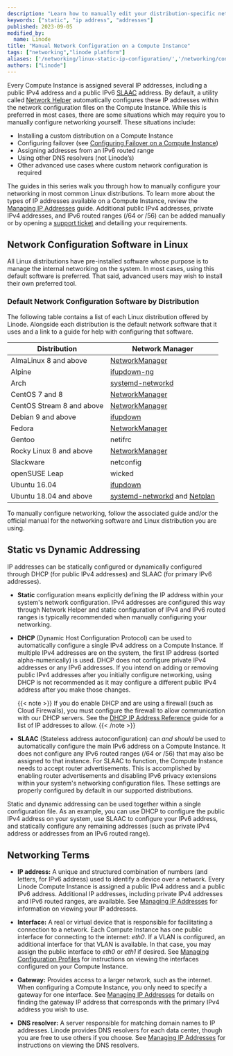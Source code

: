 ```yaml
---
description: "Learn how to manually edit your distribution-specific network configuration files to set static IPs, routes and DNS resolvers."
keywords: ["static", "ip address", "addresses"]
published: 2023-09-05
modified_by:
  name: Linode
title: "Manual Network Configuration on a Compute Instance"
tags: ["networking","linode platform"]
aliases: ['/networking/linux-static-ip-configuration/','/networking/configuring-static-ip-interfaces/','/networking/linode-network/linux-static-ip-configuration/','/guides/linux-static-ip-configuration/','/guides/manual-network-configuration/']
authors: ["Linode"]
---
```


Every Compute Instance is assigned several IP addresses, including a public IPv4 address and a public IPv6 [SLAAC](https://en.wikipedia.org/wiki/IPv6#Stateless_address_autoconfiguration_.28SLAAC.29) address. By default, a utility called [Network Helper](/docs/products/compute/compute-instances/guides/network-helper/) automatically configures these IP addresses within the network configuration files on the Compute Instance. While this is preferred in most cases, there are some situations which may require you to manually configure networking yourself. These situations include:

- Installing a custom distribution on a Compute Instance
- Configuring failover (see [Configuring Failover on a Compute Instance](/docs/products/compute/compute-instances/guides/failover/))
- Assigning addresses from an IPv6 routed range
- Using other DNS resolvers (not Linode’s)
- Other advanced use cases where custom network configuration is required

The guides in this series walk you through how to manually configure your networking in most common Linux distributions. To learn more about the types of IP addresses available on a Compute Instance, review the [Managing IP Addresses](/docs/products/compute/compute-instances/guides/manage-ip-addresses/#types-of-ip-addresses) guide. Additional public IPv4 addresses, private IPv4 addresses, and IPv6 routed ranges (/64 or /56) can be added manually or by opening a [support ticket](/docs/products/platform/get-started/guides/support/) and detailing your requirements.

## Network Configuration Software in Linux

All Linux distributions have pre-installed software whose purpose is to manage the internal networking on the system. In most cases, using this default software is preferred. That said, advanced users may wish to install their own preferred tool.

### Default Network Configuration Software by Distribution

The following table contains a list of each Linux distribution offered by Linode. Alongside each distribution is the default network software that it uses and a link to a guide for help with configuring that software.

| Distribution | Network Manager |
| -- | -- |
| AlmaLinux 8 and above | [NetworkManager](/docs/products/compute/compute-instances/guides/networkmanager/) |
| Alpine | [ifupdown-ng](/docs/products/compute/compute-instances/guides/ifupdown/) |
| Arch | [systemd-networkd](/docs/products/compute/compute-instances/guides/systemd-networkd/) |
| CentOS 7 and 8 | [NetworkManager](/docs/products/compute/compute-instances/guides/networkmanager/) |
| CentOS Stream 8 and above | [NetworkManager](/docs/products/compute/compute-instances/guides/networkmanager/) |
| Debian 9 and above | [ifupdown](/docs/products/compute/compute-instances/guides/ifupdown/) |
| Fedora | [NetworkManager](/docs/products/compute/compute-instances/guides/networkmanager/) |
| Gentoo | netifrc |
| Rocky Linux 8 and above | [NetworkManager](/docs/products/compute/compute-instances/guides/networkmanager/) |
| Slackware | netconfig |
| openSUSE Leap | wicked |
| Ubuntu 16.04 | [ifupdown](/docs/products/compute/compute-instances/guides/ifupdown/) |
| Ubuntu 18.04 and above | [systemd-networkd](/docs/products/compute/compute-instances/guides/systemd-networkd/) and [Netplan](/docs/products/compute/compute-instances/guides/netplan/) |

To manually configure networking, follow the associated guide and/or the official manual for the networking software and Linux distribution you are using.

## Static vs Dynamic Addressing

IP addresses can be statically configured or dynamically configured through DHCP (for public IPv4 addresses) and SLAAC (for primary IPv6 addresses).

- **Static** configuration means explicitly defining the IP address within your system's network configuration. IPv4 addresses are configured this way through Network Helper and static configuration of IPv4 and IPv6 routed ranges is typically recommended when manually configuring your networking.

- **DHCP** (Dynamic Host Configuration Protocol) can be used to automatically configure a single IPv4 address on a Compute Instance. If multiple IPv4 addresses are on the system, the first IP address (sorted alpha-numerically) is used. DHCP does not configure private IPv4 addresses or any IPv6 addresses. If you intend on adding or removing public IPv4 addresses after you initially configure networking, using DHCP is not recommended as it may configure a different public IPv4 address after you make those changes.

    {{< note >}}
    If you do enable DHCP and are using a firewall (such as Cloud Firewalls), you must configure the firewall to allow communication with our DHCP servers. See the [DHCP IP Address Reference](/docs/guides/dhcp-ip-address-reference/) guide for a list of IP addresses to allow.
    {{< /note >}}

- **SLAAC** (Stateless address autoconfiguration) can *and should* be used to automatically configure the main IPv6 address on a Compute Instance. It does not configure any IPv6 routed ranges (/64 or /56) that may also be assigned to that instance. For SLAAC to function, the Compute Instance needs to accept router advertisements. This is accomplished by enabling router advertisements and disabling IPv6 privacy extensions within your system's networking configuration files. These settings are properly configured by default in our supported distributions.

Static and dynamic addressing can be used together within a single configuration file. As an example, you can use DHCP to configure the public IPv4 address on your system, use SLAAC to configure your IPv6 address, and statically configure any remaining addresses (such as private IPv4 address or addresses from an IPv6 routed range).

## Networking Terms

- **IP address:** A unique and structured combination of numbers (and letters, for IPv6 address) used to identify a device over a network. Every Linode Compute Instance is assigned a public IPv4 address and a public IPv6 address. Additional IP addresses, including private IPv4 addresses and IPv6 routed ranges, are available. See [Managing IP Addresses](/docs/products/compute/compute-instances/guides/manage-ip-addresses/) for information on viewing your IP addresses.

- **Interface:** A real or virtual device that is responsible for facilitating a connection to a network. Each Compute Instance has one public interface for connecting to the internet: *eth0*. If a VLAN is configured, an additional interface for that VLAN is available. In that case, you may assign the public interface to *eth0* or *eth1* if desired. See [Managing Configuration Profiles](/docs/products/compute/compute-instances/guides/configuration-profiles/) for instructions on viewing the interfaces configured on your Compute Instance.

- **Gateway:** Provides access to a larger network, such as the internet. When configuring a Compute Instance, you only need to specify a gateway for one interface. See [Managing IP Addresses](/docs/products/compute/compute-instances/guides/manage-ip-addresses/) for details on finding the gateway IP address that corresponds with the primary IPv4 address you wish to use.

- **DNS resolver:** A server responsible for matching domain names to IP addresses. Linode provides DNS resolvers for each data center, though you are free to use others if you choose. See [Managing IP Addresses](/docs/products/compute/compute-instances/guides/manage-ip-addresses/#viewing-the-dns-resolvers-ip-addresses) for instructions on viewing the DNS resolvers.